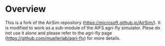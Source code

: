 # Overview
This is a fork of the AirSim repository (https://microsoft.github.io/AirSim/). 
It is modified to work as a sub-module of the AIFS agri-fly simulator.
Plese do not use it alone and please refer to the agri-fly page (https://github.com/muellerlab/agri-fly) for more details.

